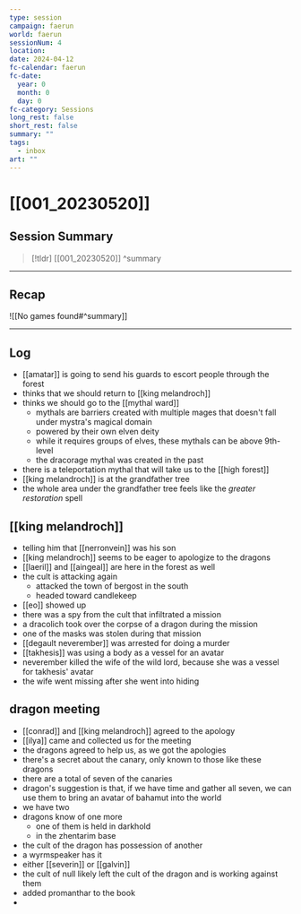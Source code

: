 ```yaml
---
type: session
campaign: faerun
world: faerun
sessionNum: 4
location: 
date: 2024-04-12
fc-calendar: faerun
fc-date:
  year: 0
  month: 0
  day: 0
fc-category: Sessions
long_rest: false
short_rest: false
summary: ""
tags:
  - inbox
art: ""
---
```

# [[001_20230520]]

## Session Summary

 > [!tldr] [[001_20230520]]
>  ^summary

---

## Recap

![[No games found#^summary]]


---

## Log
- [[amatar]] is going to send his guards to escort people through the forest
- thinks that we should return to [[king melandroch]]
- thinks we should go to the [[mythal ward]]
	- mythals are barriers created with multiple mages that doesn't fall under mystra's magical domain
	- powered by their own elven deity
	- while it requires groups of elves, these mythals can be above 9th-level
	- the dracorage mythal was created in the past
- there is a teleportation mythal that will take us to the [[high forest]]
- [[king melandroch]] is at the grandfather tree
- the whole area under the grandfather tree feels like the *greater restoration* spell

## [[king melandroch]]
- telling him that [[nerronvein]] was his son
- [[king melandroch]] seems to be eager to apologize to the dragons
- [[laeril]] and [[aingeal]] are here in the forest as well
- the cult is attacking again
	- attacked the town of bergost in the south
	- headed toward candlekeep
- [[eo]] showed up
- there was a spy from the cult that infiltrated a mission
- a dracolich took over the corpse of a dragon during the mission
- one of the masks was stolen during that mission
- [[degault neverember]] was arrested for doing a murder
- [[takhesis]] was using a body as a vessel for an avatar
- neverember killed the wife of the wild lord, because she was a vessel for takhesis' avatar
- the wife went missing after she went into hiding

## dragon meeting
- [[conrad]] and [[king melandroch]] agreed to the apology
- [[ilya]] came and collected us for the meeting
- the dragons agreed to help us, as we got the apologies
- there's a secret about the canary, only known to those like these dragons
- there are a total of seven of the canaries
- dragon's suggestion is that, if we have time and gather all seven, we can use them to bring an avatar of bahamut into the world
- we have two
- dragons know of one more
	- one of them is held in darkhold
	- in the zhentarim base
- the cult of the dragon has possession of another
- a wyrmspeaker has it
- either [[severin]] or [[galvin]]
- the cult of null likely left the cult of the dragon and is working against them
- added promanthar to the book
- 
